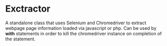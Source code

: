 # Exctractor

A standalone class that uses Selenium and Chromedriver to extract webpage page information loaded via javascript or php.  Can be used by **with** statements in order to kill the chromedriver instance on completion of the statement.
